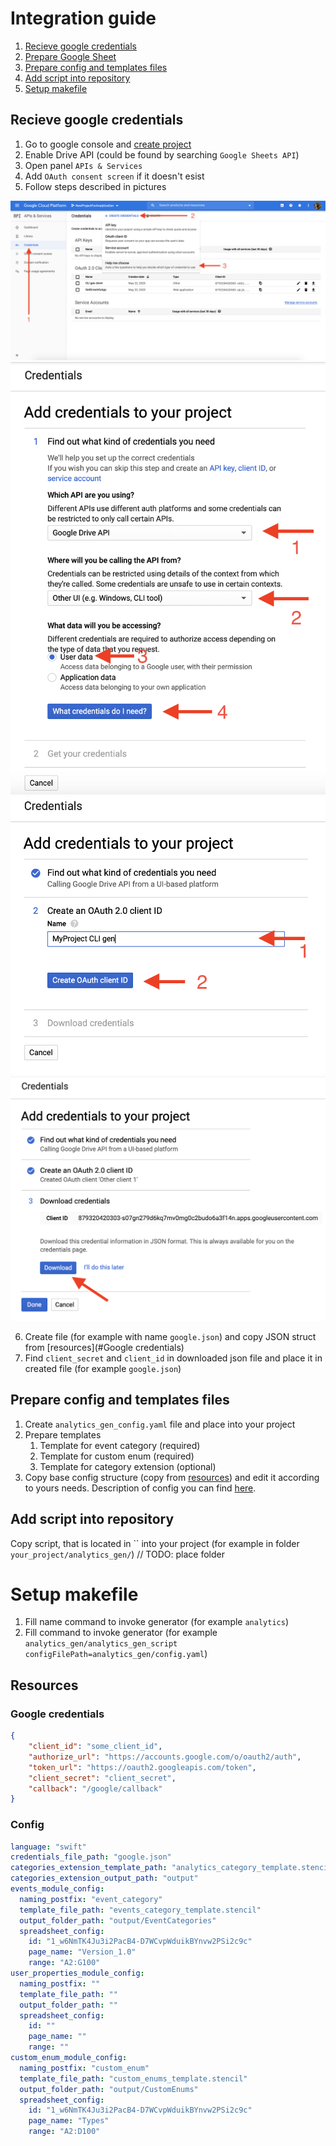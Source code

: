 # Integration guide

1. [Recieve google credentials](#Recieve-google-credentials)
2. [Prepare Google Sheet](spreadsheet.md)
3. [Prepare config and templates files](#Prepare-config-and-templates-files)
4. [Add script into repository](#Add-script-into-repository)
5. [Setup makefile](#Setup-makefile)

## Recieve google credentials

1. Go to google console and [create project](https://console.cloud.google.com/projectcreate)
2. Enable Drive API (could be found by searching `Google Sheets API`)
3. Open panel `APIs & Services`
4. Add `OAuth consent screen` if it doesn't esist
5. Follow steps described in pictures

![Integration step 1](../Resources/integration/integration_1.png)
![Integration step 2](../Resources/integration/integration_2.png)
![Integration step 3](../Resources/integration/integration_3.png)
![Integration step 4](../Resources/integration/integration_4.png)

6. Create file (for example with name `google.json`) and copy JSON struct from [resources](#Google credentials)
7. Find `client_secret` and `client_id` in downloaded json file and place it in created file (for example `google.json`)

## Prepare config and templates files

1. Create `analytics_gen_config.yaml` file and place into your project
2. Prepare templates
    1. Template for event category (required)
    2. Template for custom enum (required)
    3. Template for category extension (optional)
3. Copy base config structure (copy from [resources](#Config)) and edit it according to yours needs. Description of config you can find [here](config.md).

## Add script into repository

Copy script, that is located in `` into your project (for example in folder `your_project/analytics_gen/`)
// TODO: place folder

# Setup makefile

1. Fill name command to invoke generator (for example `analytics`)
2. Fill command to invoke generator (for example `analytics_gen/analytics_gen_script configFilePath=analytics_gen/config.yaml`)

## Resources

### Google credentials

```json
{
    "client_id": "some_client_id",
    "authorize_url": "https://accounts.google.com/o/oauth2/auth",
    "token_url": "https://oauth2.googleapis.com/token",
    "client_secret": "client_secret",
    "callback": "/google/callback"
}
```

### Config

```yaml
language: "swift"
credentials_file_path: "google.json"
categories_extension_template_path: "analytics_category_template.stencil"
categories_extension_output_path: "output"
events_module_config:
  naming_postfix: "event_category"
  template_file_path: "events_category_template.stencil"
  output_folder_path: "output/EventCategories"
  spreadsheet_config:
    id: "1_w6NmTK4Ju3i2PacB4-D7WCvpWduikBYnvw2PSi2c9c"
    page_name: "Version_1.0"
    range: "A2:G100"
user_properties_module_config:
  naming_postfix: ""
  template_file_path: ""
  output_folder_path: ""
  spreadsheet_config:
    id: ""
    page_name: ""
    range: ""
custom_enum_module_config:
  naming_postfix: "custom_enum"
  template_file_path: "custom_enums_template.stencil"
  output_folder_path: "output/CustomEnums"
  spreadsheet_config:
    id: "1_w6NmTK4Ju3i2PacB4-D7WCvpWduikBYnvw2PSi2c9c"
    page_name: "Types"
    range: "A2:D100"
```
